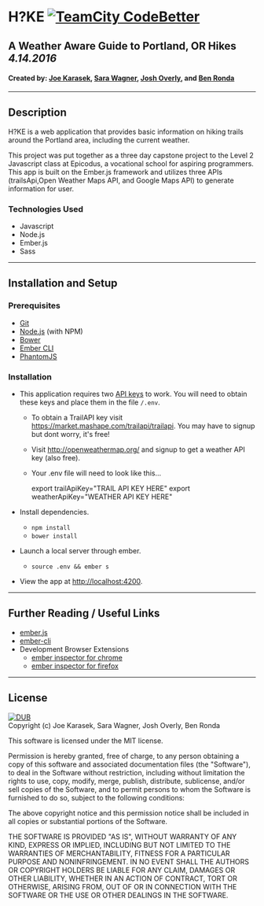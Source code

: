 # H?KE [![TeamCity CodeBetter](https://img.shields.io/teamcity/codebetter/bt428.svg?maxAge=2592000)]()

## A Weather Aware Guide to Portland, OR Hikes _4.14.2016_
#### Created by:  [Joe Karasek](https://github.com/joekarasek), [Sara Wagner](https://github.com/swagner23q), [Josh Overly](https://github.com/jos-h20), and [Ben Ronda](https://github.com/ben-ronda)
***
## Description

H?KE is a web application that provides basic information on hiking trails around the Portland area, including the current weather.

This project was put together as a three day capstone project to the Level 2 Javascript class at Epicodus, a vocational school for aspiring programmers. This app is built on the Ember.js framework and utilizes three APIs (trailsApi,Open Weather Maps API, and Google Maps API) to generate information for user.

### Technologies Used
* Javascript
* Node.js
* Ember.js
* Sass

***
## Installation and Setup

### Prerequisites

* [Git](http://git-scm.com/)
* [Node.js](http://nodejs.org/) (with NPM)
* [Bower](http://bower.io/)
* [Ember CLI](http://ember-cli.com/)
* [PhantomJS](http://phantomjs.org/)  

### Installation

* This application requires two [API keys](https://en.wikipedia.org/wiki/Application_programming_interface_key) to work. You will need to obtain these keys and place them in the file `/.env`.
  * To obtain a TrailAPI key visit https://market.mashape.com/trailapi/trailapi. You may have to signup but dont worry, it's free!
  * Visit http://openweathermap.org/ and signup to get a weather API key (also free).
  * Your .env file will need to look like this...


    export trailApiKey="TRAIL API KEY HERE"
    export weatherApiKey="WEATHER API KEY HERE"


* Install dependencies.
  * `npm install`
  * `bower install`
* Launch a local server through ember.
  * `source .env && ember s`
* View the app at [http://localhost:4200](http://localhost:4200).  

***
## Further Reading / Useful Links

* [ember.js](http://emberjs.com/)
* [ember-cli](http://ember-cli.com/)
* Development Browser Extensions
  * [ember inspector for chrome](https://chrome.google.com/webstore/detail/ember-inspector/bmdblncegkenkacieihfhpjfppoconhi)
  * [ember inspector for firefox](https://addons.mozilla.org/en-US/firefox/addon/ember-inspector/)  

***
## License
[![DUB](https://img.shields.io/dub/l/vibe-d.svg?maxAge=2592000)]()  
Copyright (c) Joe Karasek, Sara Wagner, Josh Overly, Ben Ronda

This software is licensed under the MIT license.

Permission is hereby granted, free of charge, to any person obtaining a copy of this software and associated documentation files (the "Software"), to deal in the Software without restriction, including without limitation the rights to use, copy, modify, merge, publish, distribute, sublicense, and/or sell copies of the Software, and to permit persons to whom the Software is furnished to do so, subject to the following conditions:

The above copyright notice and this permission notice shall be included in all copies or substantial portions of the Software.

THE SOFTWARE IS PROVIDED "AS IS", WITHOUT WARRANTY OF ANY KIND, EXPRESS OR IMPLIED, INCLUDING BUT NOT LIMITED TO THE WARRANTIES OF MERCHANTABILITY, FITNESS FOR A PARTICULAR PURPOSE AND NONINFRINGEMENT. IN NO EVENT SHALL THE AUTHORS OR COPYRIGHT HOLDERS BE LIABLE FOR ANY CLAIM, DAMAGES OR OTHER LIABILITY, WHETHER IN AN ACTION OF CONTRACT, TORT OR OTHERWISE, ARISING FROM, OUT OF OR IN CONNECTION WITH THE SOFTWARE OR THE USE OR OTHER DEALINGS IN THE SOFTWARE.
